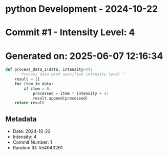 ﻿# python Development - 2024-10-22
# Commit #1 - Intensity Level: 4
# Generated on: 2025-06-07 12:16:34
```python
def process_data_1(data, intensity=4):
    '''Process data with specified intensity level'''
    result = []
    for item in data:
        if item > 0:
            processed = item * intensity + 37
            result.append(processed)
    return result
```
## Metadata
- Date: 2024-10-22
- Intensity: 4
- Commit Number: 1
- Random ID: 554943261

